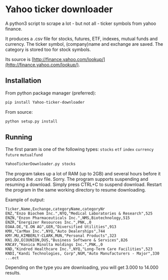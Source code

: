 Yahoo ticker downloader
==============================

A python3 script to scrape a lot - but not all - ticker symbols from yahoo finance.

It produces a .csv file for stocks, futures, ETF, indexes, mutual funds and currency. The ticker symbol, (company)name and exchange are saved. The category is stored too for stock symbols.

Its source is [http://finance.yahoo.com/lookup/](http://finance.yahoo.com/lookup/).

## Installation

From python package manager (preferred):

```bash
pip install Yahoo-ticker-downloader
```

From source:

```bash
python setup.py install
```

## Running

The first param is one of the following types: `stocks` `etf` `index` `currency` `future` `mutualfund`

```bash
YahooTickerDownloader.py stocks
```

The program takes up a lot of RAM (up to 2GB) and several hours before it produces the .csv file. Sorry. The program supports suspending and resuming a download. Simply press CTRL+C to suspend download. Restart the program in the same working directory to resume downloading.

Example of output:
```csv
Ticker,Name,Exchange,categoryName,categoryNr
ENZ,"Enzo Biochem Inc.",NYQ,"Medical Laboratories & Research",525
ENZN,"Enzon Pharmaceuticals Inc.",NMS,Biotechnology,515
ENZR,"Energizer Resources Inc.",PNK,,0
EOAA.DE,"E.ON AG",GER,"Diversified Utilities",913
KMX,"CarMax Inc.",NYQ,"Auto Dealerships",744
KMY.MU,KIMBERLY-CLARK,MUN,"Personal Products",323
KN1.DU,ECOUNION,DUS,"Business Software & Services",826
KNCAY,"Konica Minolta Holdings Inc.",PNK,,0
KND,"Kindred Healthcare Inc.",NYQ,"Long-Term Care Facilities",523
KNDI,"Kandi Technologies, Corp",NGM,"Auto Manufacturers - Major",330
...ect
```

Depending on the type you are downloading, you will get 3.000 to 14.000 results.

